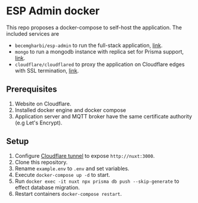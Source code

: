 # ESP Admin docker

This repo proposes a docker-compose to self-host the application. The included services are

- `becemgharbi/esp-admin` to run the full-stack application, [link](https://hub.docker.com/r/becemgharbi/esp-admin).
- `mongo` to run a mongodb instance with replica set for Prisma support, [link](https://hub.docker.com/_/mongo).
- `cloudflare/cloudflared` to proxy the application on Cloudflare edges with SSL termination, [link](https://hub.docker.com/r/cloudflare/cloudflared/tags).

## Prerequisites

1. Website on Cloudflare.
2. Installed docker engine and docker compose
3. Application server and MQTT broker have the same certificate authority (e.g Let's Encrypt).

## Setup

1. Configure [Cloudflare tunnel](https://github.com/cloudflare/cloudflared) to expose `http://nuxt:3000`.
2. Clone this repository.
3. Rename `example.env` to `.env` and set variables.
4. Execute `docker-compose up -d` to start.
5. Run `docker exec -it nuxt npx prisma db push --skip-generate` to effect database migration.
6. Restart containers `docker-compose restart`.
